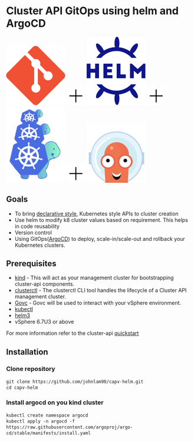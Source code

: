 # Cluster API GitOps using helm and ArgoCD

<p float="center">
  <img src="./docs/images/git-icon.png" width="160" /> 
  <img src="./docs/images/plus2.png" width="50" /> 
  <img src="./docs/images/helm.svg" width="160" /> 
  <img src="./docs/images/plus2.png" width="50" /> 
  <img src="./docs/images/capi.png" width="160" />
  <img src="./docs/images/plus2.png" width="50" /> 
  <img src="./docs/images/argocd.png" width="160" /> 

</p>

## Goals

- To bring [declarative style](https://cluster-api.sigs.k8s.io/introduction.html), Kubernetes style APIs to cluster creation
- Use helm to modify k8 cluster values based on requirement. This helps in code reusability
- Version control
- Using GitOps([ArgoCD](https://github.com/argoproj/argo-cd)) to deploy, scale-in/scale-out and rollback your Kubernetes clusters.

## Prerequisites

- [kind](https://kind.sigs.k8s.io/) - This will act as your management cluster for bootstrapping cluster-api components.
- [clusterctl](https://cluster-api.sigs.k8s.io/user/quick-start.html) - The clusterctl CLI tool handles the lifecycle of a Cluster API management cluster.
- [Govc](https://github.com/vmware/govmomi/tree/master/govc) - Govc will be used to interact with your vSphere environment.
- [kubectl](https://kubernetes.io/docs/tasks/tools/install-kubectl/)
- [helm3](https://github.com/helm/helm)
- vSphere 6.7U3 or above

For more information refer to the cluster-api [quickstart](https://cluster-api.sigs.k8s.io/user/quick-start.html)

## Installation 

### Clone repository 
```
git clone https://github.com/johnlam90/capv-helm.git
cd capv-helm 
```
### Install argocd on you kind cluster
 
```
kubectl create namespace argocd
kubectl apply -n argocd -f https://raw.githubusercontent.com/argoproj/argo-cd/stable/manifests/install.yaml
```


